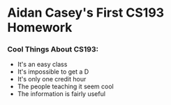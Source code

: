 # Aidan Casey's First CS193 Homework
### Cool Things About CS193:
- It's an easy class
- It's impossible to get a D
- It's only one credit hour
- The people teaching it seem cool
- The information is fairly useful
